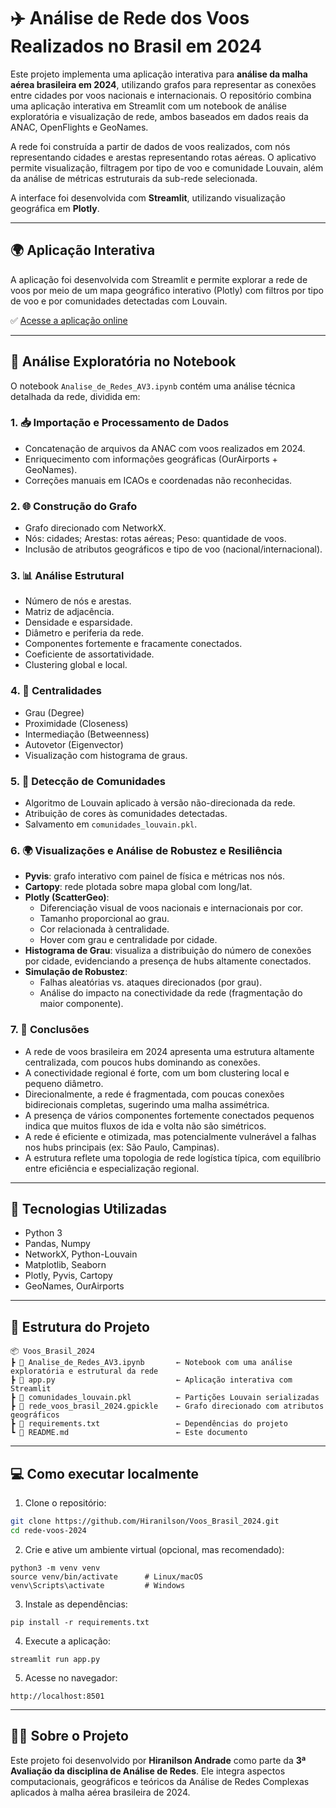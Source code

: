# ✈️ Análise de Rede dos Voos Realizados no Brasil em 2024

Este projeto implementa uma aplicação interativa para **análise da malha aérea brasileira em 2024**, utilizando grafos para representar as conexões entre cidades por voos nacionais e internacionais. O repositório combina uma aplicação interativa em Streamlit com um notebook de análise exploratória e visualização de rede, ambos baseados em dados reais da ANAC, OpenFlights e GeoNames.

A rede foi construída a partir de dados de voos realizados, com nós representando cidades e arestas representando rotas aéreas. O aplicativo permite visualização, filtragem por tipo de voo e comunidade Louvain, além da análise de métricas estruturais da sub-rede selecionada.

A interface foi desenvolvida com **Streamlit**, utilizando visualização geográfica em **Plotly**.

---

## 🌍 Aplicação Interativa

A aplicação foi desenvolvida com Streamlit e permite explorar a rede de voos por meio de um mapa geográfico interativo (Plotly) com filtros por tipo de voo e por comunidades detectadas com Louvain.

✅  [Acesse a aplicação online](https://voosbrasil2024-m4xvzmdkaepgwukvnljy2d.streamlit.app/)

---

## 📓 Análise Exploratória no Notebook

O notebook `Analise_de_Redes_AV3.ipynb` contém uma análise técnica detalhada da rede, dividida em:

### 1. 📥 Importação e Processamento de Dados
- Concatenação de arquivos da ANAC com voos realizados em 2024.
- Enriquecimento com informações geográficas (OurAirports + GeoNames).
- Correções manuais em ICAOs e coordenadas não reconhecidas.

### 2. 🌐 Construção do Grafo
- Grafo direcionado com NetworkX.
- Nós: cidades; Arestas: rotas aéreas; Peso: quantidade de voos.
- Inclusão de atributos geográficos e tipo de voo (nacional/internacional).

### 3. 📊 Análise Estrutural
- Número de nós e arestas.
- Matriz de adjacência.
- Densidade e esparsidade.
- Diâmetro e periferia da rede.
- Componentes fortemente e fracamente conectados.
- Coeficiente de assortatividade.
- Clustering global e local.

### 4. 🧠 Centralidades
- Grau (Degree)
- Proximidade (Closeness)
- Intermediação (Betweenness)
- Autovetor (Eigenvector)
- Visualização com histograma de graus.

### 5. 🧩 Detecção de Comunidades
- Algoritmo de Louvain aplicado à versão não-direcionada da rede.
- Atribuição de cores às comunidades detectadas.
- Salvamento em `comunidades_louvain.pkl`.

### 6. 🌍 Visualizações e Análise de Robustez e Resiliência
- **Pyvis**: grafo interativo com painel de física e métricas nos nós.
- **Cartopy**: rede plotada sobre mapa global com long/lat.
- **Plotly (ScatterGeo)**:
  - Diferenciação visual de voos nacionais e internacionais por cor.
  - Tamanho proporcional ao grau.
  - Cor relacionada à centralidade.
  - Hover com grau e centralidade por cidade.
- **Histograma de Grau**: visualiza a distribuição do número de conexões por cidade, evidenciando a presença de hubs altamente conectados.
- **Simulação de Robustez**:
  - Falhas aleatórias vs. ataques direcionados (por grau).
  - Análise do impacto na conectividade da rede (fragmentação do maior componente).

 ### 7. 📌 Conclusões
- A rede de voos brasileira em 2024 apresenta uma estrutura altamente centralizada, com poucos hubs dominando as conexões.
- A conectividade regional é forte, com um bom clustering local e pequeno diâmetro.
- Direcionalmente, a rede é fragmentada, com poucas conexões bidirecionais completas, sugerindo uma malha assimétrica.
- A presença de vários componentes fortemente conectados pequenos indica que muitos fluxos de ida e volta não são simétricos.
- A rede é eficiente e otimizada, mas potencialmente vulnerável a falhas nos hubs principais (ex: São Paulo, Campinas).
- A estrutura reflete uma topologia de rede logística típica, com equilíbrio entre eficiência e especialização regional.

---

## 🧪 Tecnologias Utilizadas

- Python 3
- Pandas, Numpy
- NetworkX, Python-Louvain
- Matplotlib, Seaborn
- Plotly, Pyvis, Cartopy
- GeoNames, OurAirports

---

## 📁 Estrutura do Projeto

```
📦 Voos_Brasil_2024
┣ 📜 Analise_de_Redes_AV3.ipynb       ← Notebook com uma análise exploratória e estrutural da rede
┣ 📜 app.py                           ← Aplicação interativa com Streamlit
┣ 📜 comunidades_louvain.pkl          ← Partições Louvain serializadas
┣ 📜 rede_voos_brasil_2024.gpickle    ← Grafo direcionado com atributos geográficos
┣ 📜 requirements.txt                 ← Dependências do projeto
┗ 📜 README.md                        ← Este documento
```

---

## 💻 Como executar localmente

1. Clone o repositório:

```bash
git clone https://github.com/Hiranilson/Voos_Brasil_2024.git
cd rede-voos-2024
```

2. Crie e ative um ambiente virtual (opcional, mas recomendado):
   
```
python3 -m venv venv
source venv/bin/activate      # Linux/macOS
venv\Scripts\activate         # Windows
```

3. Instale as dependências:
   
```
pip install -r requirements.txt
```

4. Execute a aplicação:
   
```
streamlit run app.py
```

5. Acesse no navegador:
   
```
http://localhost:8501
```

---

## 👨‍🏫 Sobre o Projeto

Este projeto foi desenvolvido por **Hiranilson Andrade** como parte da **3ª Avaliação da disciplina de Análise de Redes**. Ele integra aspectos computacionais, geográficos e teóricos da Análise de Redes Complexas aplicados à malha aérea brasileira de 2024.
